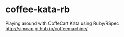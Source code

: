 # coffee-kata-rb

Playing around with CoffeCart Kata using Ruby/RSpec http://simcap.github.io/coffeemachine/
